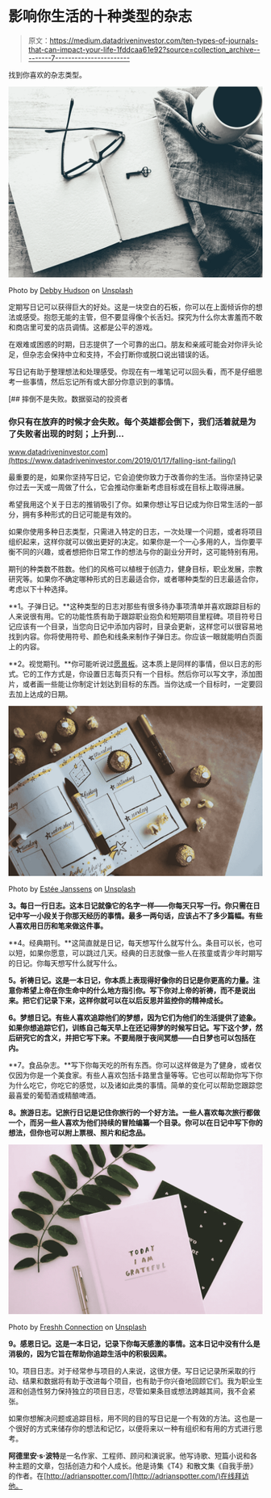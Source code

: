 # 影响你生活的十种类型的杂志

> 原文：<https://medium.datadriveninvestor.com/ten-types-of-journals-that-can-impact-your-life-1fddcaa61e92?source=collection_archive---------7----------------------->

找到你喜欢的杂志类型。

![](img/73f6d2c68085ef8898064ec98a074503.png)

Photo by [Debby Hudson](https://unsplash.com/@hudsoncrafted?utm_source=unsplash&utm_medium=referral&utm_content=creditCopyText) on [Unsplash](https://unsplash.com/s/photos/journal?utm_source=unsplash&utm_medium=referral&utm_content=creditCopyText)

定期写日记可以获得巨大的好处。这是一块空白的石板，你可以在上面倾诉你的想法或感受。抱怨无能的主管，但不要显得像个长舌妇。探究为什么你太害羞而不敢和商店里可爱的店员调情。这都是公平的游戏。

在艰难或困惑的时期，日志提供了一个可靠的出口。朋友和亲戚可能会对你评头论足，但杂志会保持中立和支持，不会打断你或脱口说出错误的话。

写日记有助于整理想法和处理感受。你现在有一堆笔记可以回头看，而不是仔细思考一些事情，然后忘记所有或大部分你意识到的事情。

[](https://www.datadriveninvestor.com/2019/01/17/falling-isnt-failing/) [## 摔倒不是失败。数据驱动的投资者

### 你只有在放弃的时候才会失败。每个英雄都会倒下，我们活着就是为了失败者出现的时刻；上升到…

www.datadriveninvestor.com](https://www.datadriveninvestor.com/2019/01/17/falling-isnt-failing/) 

最重要的是，如果你坚持写日记，它会迫使你致力于改善你的生活。当你坚持记录你过去一天或一周做了什么，它会推动你重新考虑目标或在目标上取得进展。

希望我用这个关于日志的推销吸引了你。如果你想让写日记成为你日常生活的一部分，拥有多种形式的日记可能是有效的。

如果你使用多种日志类型，只需进入特定的日志，一次处理一个问题，或者将项目组织起来，这样你就可以做出更好的决定。如果你是一个一心多用的人，当你要平衡不同的兴趣，或者想把你日常工作的想法与你的副业分开时，这可能特别有用。

期刊的种类数不胜数。他们的风格可以植根于创造力，健身目标，职业发展，宗教研究等。如果你不确定哪种形式的日志最适合你，或者哪种类型的日志最适合你，考虑以下十种选择。

**1。子弹日记。**这种类型的日志对那些有很多待办事项清单并喜欢跟踪目标的人来说很有用。它的功能性质有助于跟踪职业抱负和短期项目里程碑。项目符号日记应该有一个目录，当您向日记中添加内容时，目录会更新，这样您可以很容易地找到内容。你将使用符号、颜色和线条来制作子弹日志。你应该一眼就能明白页面上的内容。

**2。视觉期刊。**你可能听说过[愿景板](http://www.visionboard.cc/)。这本质上是同样的事情，但以日志的形式。它的工作方式是，你设置日志每页只有一个目标。然后你可以写文字，添加图片，或者画一些能让你制定计划达到目标的东西。当你达成一个目标时，一定要回去加上达成的日期。

![](img/f6f9ac3e807476539e80da97c51240cb.png)

Photo by [Estée Janssens](https://unsplash.com/@esteejanssens?utm_source=unsplash&utm_medium=referral&utm_content=creditCopyText) on [Unsplash](https://unsplash.com/s/photos/vision-journal?utm_source=unsplash&utm_medium=referral&utm_content=creditCopyText)

**3。每日一行日志。这本日记就像它的名字一样——你每天只写一行。你只需在日记中写一小段关于你那天经历的事情。最多一两句话，应该占不了多少篇幅。有些人喜欢用日历和笔来做这件事。**

**4。经典期刊。**这简直就是日记，每天想写什么就写什么。条目可以长，也可以短，如果你愿意，可以跳过几天。经典的日志就像一些人在孩童或青少年时期写的日记。你每天想写什么就写什么。

**5。祈祷日记。这是一本日记，你本质上表现得好像你的日记是你更高的力量。注意你希望上帝在你生命中的什么地方指引你。写下你对上帝的祈祷，而不是说出来。把它们记录下来，这样你就可以在以后反思并监控你的精神成长。**

**6。梦想日记。有些人喜欢追踪他们的梦想，因为它们为他们的生活提供了迹象。如果你想追踪它们，训练自己每天早上在还记得梦的时候写日记。写下这个梦，然后研究它的含义，并把它写下来。不要局限于夜间冥想——白日梦也可以包括在内。**

**7。食品杂志。**写下你每天吃的所有东西。你可以这样做是为了健身，或者仅仅因为你是一个美食家。有些人喜欢包括卡路里含量等等。它也可以帮助你写下你为什么吃它，你吃它的感觉，以及诸如此类的事情。简单的变化可以帮助您跟踪您最喜爱的葡萄酒或精酿啤酒。

**8。旅游日志。记旅行日记是记住你旅行的一个好方法。一些人喜欢每次旅行都做一个，而另一些人喜欢为他们持续的冒险编纂一个目录。你可以在日记中写下你的想法，但你也可以附上票根、照片和纪念品。**

![](img/01ad72ba934c410675276fee635b9433.png)

Photo by [Freshh Connection](https://unsplash.com/@freshhconnection?utm_source=unsplash&utm_medium=referral&utm_content=creditCopyText) on [Unsplash](https://unsplash.com/s/photos/journal?utm_source=unsplash&utm_medium=referral&utm_content=creditCopyText)

**9。感恩日记。这是一本日记，记录下你每天感激的事情。这本日记中没有什么是消极的，因为它旨在帮助你追踪生活中的积极因素。**

10。项目日志。对于经常参与项目的人来说，这很方便。写日记记录所采取的行动、结果和数据将有助于改进每个项目，也有助于你兴奋地回顾它们。我为职业生涯和创造性努力保持独立的项目日志，尽管如果条目或想法跨越其间，我不会紧张。

如果你想解决问题或追踪目标，用不同的目的写日记是一个有效的方法。这也是一个很好的方式来储存你的想法和记忆，以便将来以一种有组织和有用的方式进行思考。

**阿德里安·s·波特**是一名作家、工程师、顾问和演说家。他写诗歌、短篇小说和各种主题的文章，包括创造力和个人成长。他是诗集《T4》和散文集《自我手册》的作者。在[http://adrianspotter.com/](http://adrianspotter.com/)在线拜访他。